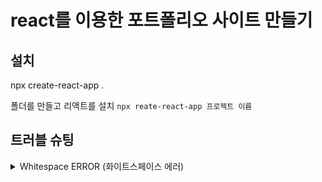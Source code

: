 # react를 이용한 포트폴리오 사이트 만들기

## 설치

npx create-react-app .

폴더를 만들고 리액트를 설치 `npx reate-react-app 프로젝트 이름`

## 트러블 슈팅

<details>
<summary>Whitespace ERROR (화이트스페이스 에러)</summary>
유닉스 시스템에서는 한 줄의 끝이 LF(Line Feed)로 이루어지는 반면,
윈도우에서는 줄 하나가 CR(Carriage Return)와 LF(Line Feed), 즉 CRLF로 이루어지는데 Git이 이 둘 중 어느 쪽을 선택할지 혼란이 온 것입니다.   
   
해결방법   
git config --global core.autocrlf true // 시스템 전체에 적용   
git config core.autocrlf true // 해당 프로젝트에만 적용
   
</details>
